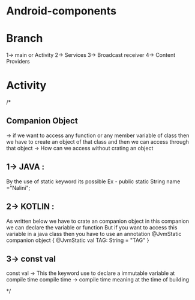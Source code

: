 # Android-components
# Branch
1-> main or Activity
2-> Services
3-> Broadcast receiver
4-> Content Providers

# Activity
/*
## Companion Object
  -> if we want to access any function or any member variable of class then we have to create an object of that class
   and then we can access through that object
  -> How can we access without crating an object
  
  ## 1-> JAVA :
  By the use of static keyword its possible
  Ex - public static String name ="Nalini";
  
##  2-> KOTLIN :
  As written below we have to crate an companion object in this companion we can declare the variable or function
  But if you want to access this variable in a java class then you have to use an annotation @JvmStatic
   companion object {
   @JvmStatic
    val TAG: String = "TAG"
    }
 ## 3-> const val
  const val    ->    This the keyword use to declare a immutable variable at compile time
  compile time -> compile time meaning at the time of building
  
*/
